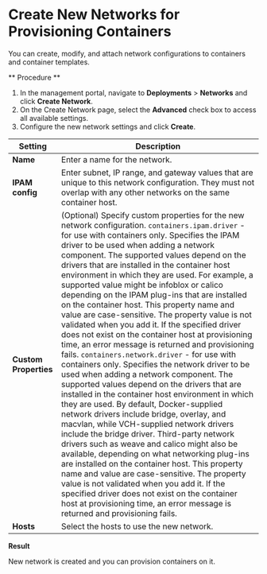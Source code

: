 # Create New Networks for Provisioning Containers #

You can create, modify, and attach network configurations to containers and container templates.

** Procedure **

1. In the management portal, navigate to **Deployments** > **Networks** and click **Create Network**.
2. On the Create Network page, select the **Advanced** check box to access all available settings.
3. Configure the new network settings and click **Create**.

Setting | Description
------------ | -------------
**Name** | Enter a name for the network.
**IPAM config** | Enter subnet, IP range, and gateway values that are unique to this network configuration. They must not overlap with any other networks on the same container host.
**Custom Properties** | (Optional) Specify custom properties for the new network configuration.  `containers.ipam.driver` - for use with containers only. Specifies the IPAM driver to be used when adding a network component. The supported values depend on the drivers that are installed in the container host environment in which they are used. For example, a supported value might be infoblox or calico depending on the IPAM plug-ins that are installed on the container host. This property name and value are case-sensitive. The property value is not validated when you add it. If the specified driver does not exist on the container host at provisioning time, an error message is returned and provisioning fails. `containers.network.driver` - for use with containers only. Specifies the network driver to be used when adding a network component. The supported values depend on the drivers that are installed in the container host environment in which they are used. By default, Docker-supplied network drivers include bridge, overlay, and macvlan, while VCH-supplied network drivers include the bridge driver. Third-party network drivers such as weave and calico might also be available, depending on what networking plug-ins are installed on the container host. This property name and value are case-sensitive. The property value is not validated when you add it. If the specified driver does not exist on the container host at provisioning time, an error message is returned and provisioning fails. 
**Hosts** | Select the hosts to use the new network.

**Result**

New network is created and you can provision containers on it.